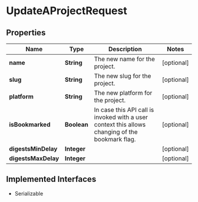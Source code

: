 

# UpdateAProjectRequest


## Properties

| Name | Type | Description | Notes |
|------------ | ------------- | ------------- | -------------|
|**name** | **String** | The new name for the project. |  [optional] |
|**slug** | **String** | The new slug for the project. |  [optional] |
|**platform** | **String** | The new platform for the project. |  [optional] |
|**isBookmarked** | **Boolean** | In case this API call is invoked with a user context this allows changing of the bookmark flag. |  [optional] |
|**digestsMinDelay** | **Integer** |  |  [optional] |
|**digestsMaxDelay** | **Integer** |  |  [optional] |


## Implemented Interfaces

* Serializable


